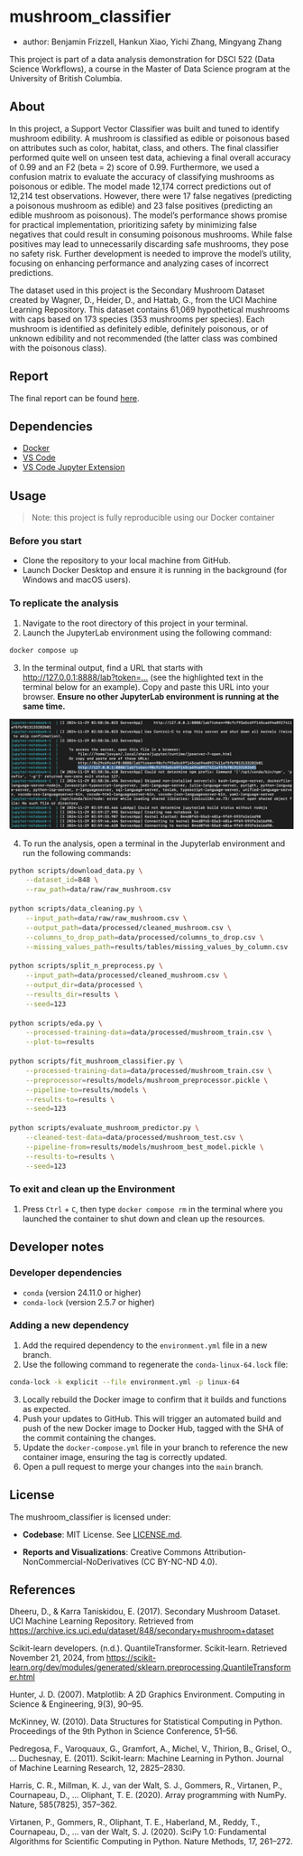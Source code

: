 # mushroom_classifier

-   author: Benjamin Frizzell, Hankun Xiao, Yichi Zhang, Mingyang Zhang

This project is part of a data analysis demonstration for DSCI 522 (Data Science Workflows), a course in the Master of Data Science program at the University of British Columbia.

## About

In this project, a Support Vector Classifier was built and tuned to identify mushroom edibility. A mushroom is classified as edible or poisonous based on attributes such as color, habitat, class, and others. The final classifier performed quite well on unseen test data, achieving a final overall accuracy of 0.99 and an F2 (beta = 2) score of 0.99. Furthermore, we used a confusion matrix to evaluate the accuracy of classifying mushrooms as poisonous or edible. The model made 12,174 correct predictions out of 12,214 test observations. However, there were 17 false negatives (predicting a poisonous mushroom as edible) and 23 false positives (predicting an edible mushroom as poisonous). The model’s performance shows promise for practical implementation, prioritizing safety by minimizing false negatives that could result in consuming poisonous mushrooms. While false positives may lead to unnecessarily discarding safe mushrooms, they pose no safety risk. Further development is needed to improve the model’s utility, focusing on enhancing performance and analyzing cases of incorrect predictions.

The dataset used in this project is the Secondary Mushroom Dataset created by Wagner, D., Heider, D., and Hattab, G., from the UCI Machine Learning Repository. This dataset contains 61,069 hypothetical mushrooms with caps based on 173 species (353 mushrooms per species). Each mushroom is identified as definitely edible, definitely poisonous, or of unknown edibility and not recommended (the latter class was combined with the poisonous class).

## Report

The final report can be found [here](https://github.com/UBC-MDS/mushroom_classifier/blob/main/notebooks/Load_Data_and_EDA.ipynb).

## Dependencies

-   [Docker](https://www.docker.com/)
-   [VS Code](https://code.visualstudio.com/download)
-   [VS Code Jupyter Extension](https://marketplace.visualstudio.com/items?itemName=ms-toolsai.jupyter)

## Usage

> Note: this project is fully reproducible using our Docker container

### Before you start

-  Clone the repository to your local machine from GitHub.
-  Launch Docker Desktop and ensure it is running in the background (for Windows and macOS users).

### To replicate the analysis

1.  Navigate to the root directory of this project in your terminal.
2.  Launch the JupyterLab environment using the following command:

``` bash
docker compose up
```

3.  In the terminal output, find a URL that starts with <http://127.0.0.1:8888/lab?token=...> (see the highlighted text in the terminal below for an example). Copy and paste this URL into your browser. 
**Ensure no other JupyterLab environment is running at the same time.**

![](img/docker-jupyterlab-url.png)

4.  To run the analysis, open a terminal in the Jupyterlab environment and run the following commands:

```bash
python scripts/download_data.py \
    --dataset_id=848 \
    --raw_path=data/raw/raw_mushroom.csv

python scripts/data_cleaning.py \
    --input_path=data/raw/raw_mushroom.csv \
    --output_path=data/processed/cleaned_mushroom.csv \
    --columns_to_drop_path=data/processed/columns_to_drop.csv \
    --missing_values_path=results/tables/missing_values_by_column.csv

python scripts/split_n_preprocess.py \
    --input_path=data/processed/cleaned_mushroom.csv \
    --output_dir=data/processed \
    --results_dir=results \
    --seed=123

python scripts/eda.py \
    --processed-training-data=data/processed/mushroom_train.csv \
    --plot-to=results

python scripts/fit_mushroom_classifier.py \
    --processed-training-data=data/processed/mushroom_train.csv \
    --preprocessor=results/models/mushroom_preprocessor.pickle \
    --pipeline-to=results/models \
    --results-to=results \
    --seed=123

python scripts/evaluate_mushroom_predictor.py \
    --cleaned-test-data=data/processed/mushroom_test.csv \
    --pipeline-from=results/models/mushroom_best_model.pickle \
    --results-to=results \
    --seed=123
```

###  To exit and clean up the Environment

1.  Press `Ctrl` + `C`, then type `docker compose rm` in the terminal where you launched the container to shut down and clean up the resources.

## Developer notes

### Developer dependencies

-   `conda` (version 24.11.0 or higher)
-   `conda-lock` (version 2.5.7 or higher)

### Adding a new dependency

1.  Add the required dependency to the `environment.yml` file in a new branch.
2.  Use the following command to regenerate the `conda-linux-64.lock` file:

``` bash
conda-lock -k explicit --file environment.yml -p linux-64
```

3.  Locally rebuild the Docker image to confirm that it builds and functions as expected.
4.  Push your updates to GitHub. This will trigger an automated build and push of the new Docker image to Docker Hub, tagged with the SHA of the commit containing the changes.
5.  Update the `docker-compose.yml` file in your branch to reference the new container image, ensuring the tag is correctly updated.
6.  Open a pull request to merge your changes into the `main` branch.

## License

The mushroom_classifier is licensed under:

-   **Codebase**: MIT License. See [LICENSE.md](https://github.com/UBC-MDS/mushroom_classifier/blob/main/LICENSE).

-   **Reports and Visualizations**: Creative Commons Attribution-NonCommercial-NoDerivatives (CC BY-NC-ND 4.0).

## References

Dheeru, D., & Karra Taniskidou, E. (2017). Secondary Mushroom Dataset. UCI Machine Learning Repository. Retrieved from <https://archive.ics.uci.edu/dataset/848/secondary+mushroom+dataset>

Scikit-learn developers. (n.d.). QuantileTransformer. Scikit-learn. Retrieved November 21, 2024, from <https://scikit-learn.org/dev/modules/generated/sklearn.preprocessing.QuantileTransformer.html>

Hunter, J. D. (2007). Matplotlib: A 2D Graphics Environment. Computing in Science & Engineering, 9(3), 90–95.

McKinney, W. (2010). Data Structures for Statistical Computing in Python. Proceedings of the 9th Python in Science Conference, 51–56.

Pedregosa, F., Varoquaux, G., Gramfort, A., Michel, V., Thirion, B., Grisel, O., … Duchesnay, E. (2011). Scikit-learn: Machine Learning in Python. Journal of Machine Learning Research, 12, 2825–2830.

Harris, C. R., Millman, K. J., van der Walt, S. J., Gommers, R., Virtanen, P., Cournapeau, D., … Oliphant, T. E. (2020). Array programming with NumPy. Nature, 585(7825), 357–362.

Virtanen, P., Gommers, R., Oliphant, T. E., Haberland, M., Reddy, T., Cournapeau, D., … van der Walt, S. J. (2020). SciPy 1.0: Fundamental Algorithms for Scientific Computing in Python. Nature Methods, 17, 261–272.
